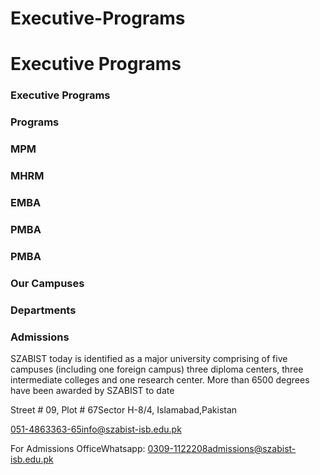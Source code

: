 # Executive-Programs

# Executive Programs

### Executive Programs

### Programs

### MPM

### MHRM

### EMBA

### PMBA

### PMBA

### Our Campuses

### Departments

### Admissions

SZABIST today is identified as a major university comprising of five campuses (including one foreign campus) three diploma centers, three intermediate colleges and one research center. More than 6500 degrees have been awarded by SZABIST to date

Street # 09, Plot # 67Sector H-8/4, Islamabad,Pakistan

051-4863363-65info@szabist-isb.edu.pk

For Admissions OfficeWhatsapp: 0309-1122208admissions@szabist-isb.edu.pk

